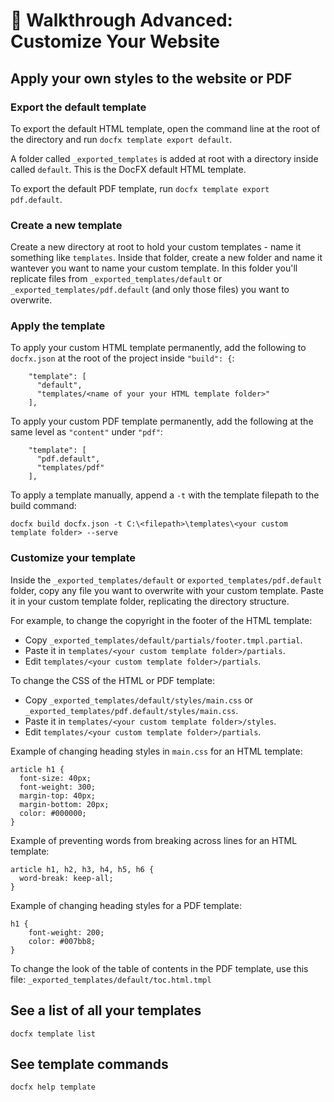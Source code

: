 🔧 Walkthrough Advanced: Customize Your Website
===================================

## Apply your own styles to the website or PDF

### Export the default template

To export the default HTML template, open the command line at the root of the directory and run `docfx template export default`.

A folder called `_exported_templates` is added at root with a directory inside called `default`. This is the DocFX default HTML template.

To export the default PDF template, run `docfx template export pdf.default`.

### Create a new template

Create a new directory at root to hold your custom templates - name it something like `templates`. Inside that folder, create a new folder and name it wantever you want to name your custom template. In this folder you'll replicate files from `_exported_templates/default` or `_exported_templates/pdf.default` (and only those files) you want to overwrite.

### Apply the template

To apply your custom HTML template permanently, add the following to `docfx.json` at the root of the project inside `"build": {`:

```
    "template": [
      "default",
      "templates/<name of your your HTML template folder>"
    ],
```
    
To apply your custom PDF template permanently, add the following at the same level as `"content"` under `"pdf"`: 

```
    "template": [
      "pdf.default",
      "templates/pdf"
    ],
```

To apply a template manually, append a `-t` with the template filepath to the build command:

```docfx build docfx.json -t C:\<filepath>\templates\<your custom template folder> --serve```

### Customize your template

Inside the `_exported_templates/default` or `exported_templates/pdf.default` folder, copy any file you want to overwrite with your custom template. Paste it in your custom template folder, replicating the directory structure.

For example, to change the copyright in the footer of the HTML template:

- Copy `_exported_templates/default/partials/footer.tmpl.partial`.
- Paste it in `templates/<your custom template folder>/partials`.
- Edit `templates/<your custom template folder>/partials`.

To change the CSS of the HTML or PDF template:

- Copy `_exported_templates/default/styles/main.css` or `_exported_templates/pdf.default/styles/main.css`.
- Paste it in `templates/<your custom template folder>/styles`.
- Edit `templates/<your custom template folder>/partials`.

Example of changing heading styles in `main.css` for an HTML template:

```
article h1 {
  font-size: 40px;
  font-weight: 300;
  margin-top: 40px;
  margin-bottom: 20px;
  color: #000000;
}
```

Example of preventing words from breaking across lines for an HTML template:

```
article h1, h2, h3, h4, h5, h6 {
  word-break: keep-all;
}
```

Example of changing heading styles for a PDF template:

```
h1 {
    font-weight: 200;
    color: #007bb8;
}
```

To change the look of the table of contents in the PDF template, use this file: `_exported_templates/default/toc.html.tmpl`

## See a list of all your templates

```docfx template list```

## See template commands

```docfx help template```
